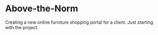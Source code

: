 # Above-the-Norm
Creating a new online furniture shopping portal for a client. Just starting with the project.
